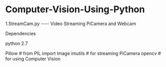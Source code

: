 # Computer-Vision-Using-Python
1.StreamCam.py
 ---- Video Streaming PiCamera and Webcam

Dependencies

python 2.7

Pillow # from PIL import Image
imutils # for streaming PiCamera
opencv # for using Computer Vision
